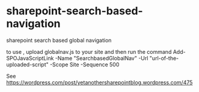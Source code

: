 # sharepoint-search-based-navigation
sharepoint search based global navigation

to use , upload globalnav.js to your site and then run the command 
Add-SPOJavaScriptLink -Name "SearchbasedGlobalNav" -Url "url-of-the-uploaded-script" -Scope Site -Sequence 500 

See https://wordpress.com/post/yetanothersharepointblog.wordpress.com/475

